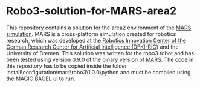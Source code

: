 # Robo3-solution-for-MARS-area2
This repository contains a solution for the area2 environment of the [MARS simulation](https://github.com/rock-simulation/mars). MARS is a cross-platform simulation created for robotics research, which was developed at the [Robotics Innovation Center of the German Research Center for Artificial Intelligence (DFKI-RIC)](http://robotik.dfki-bremen.de/en/startpage.html) and the University of Bremen. This solution was written for the robo3 robot and has been tested using version 0.9.0 of the [binary version of MARS](https://github.com/dfki-ric/bagel_wiki/releases). The code in this repository has to be copied inside the folder install\configuration\mars\robo3\1.0.0\python and must be compiled using the MAGIC BAGEL ui to run.

